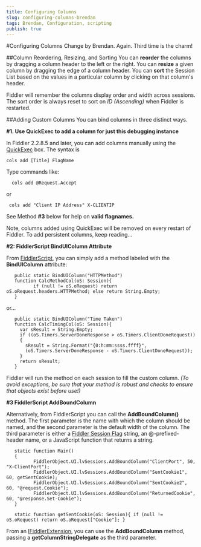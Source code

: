 ```yaml
---
title: Configuring Columns
slug: configuring-columns-brendan
tags: Brendan, Configuration, scripting
publish: true
---
```


<!-- http://fiddler2.com/Fiddler/help/configurecolumns.asp -->

#Configuring Columns Change by Brendan. Again. Third time is the charm!

##Column Reordering, Resizing, and Sorting
You can **reorder** the columns by dragging a column header to the left or the right. You can **resize** a given column by dragging the edge of a column header. You can **sort** the Session List based on the values in a particular column by clicking on that column's header.

Fiddler will remember the columns display order and width across sessions. The sort order is always reset to sort on *ID (Ascending)* when Fiddler is restarted.

##Adding Custom Columns
You can bind columns in three distinct ways.

**#1. Use QuickExec to add a column for just this debugging instance**

In Fiddler 2.2.8.5 and later, you can add columns manually using the [QuickExec](http://fiddler2.com/Fiddler/help/quickexec.asp) box. The syntax is

    cols add [Title] FlagName 

Type commands like:

      cols add @Request.Accept
or

     cols add "Client IP Address" X-CLIENTIP

See Method **#3** below for help on **valid flagnames.**

Note, columns added using QuickExec will be removed on every restart of Fiddler. To add persistent columns, keep reading...

**#2: FiddlerScript BindUIColumn Attribute**

From [FiddlerScript](http://fiddler2.com/Fiddler/Dev/ScriptSamples.asp), you can simply add a method labeled with the **BindUIColumn** attribute:

       public static BindUIColumn("HTTPMethod")
       function CalcMethodCol(oS: Session){
              if (null != oS.oRequest) return oS.oRequest.headers.HTTPMethod; else return String.Empty; 
       }

or...

       public static BindUIColumn("Time Taken")
       function CalcTimingCol(oS: Session){
         var sResult = String.Empty;
         if ((oS.Timers.ServerDoneResponse > oS.Timers.ClientDoneRequest))
         {
           sResult = String.Format("{0:h:mm:ssss.ffff}", 
           (oS.Timers.ServerDoneResponse - oS.Timers.ClientDoneRequest));
         }
         return sResult;
       }

Fiddler will run the method on each session to fill the custom column. *(To avoid exceptions, be sure that your method is robust and checks to ensure that objects exist before use!)*

**#3 FiddlerScript AddBoundColumn**

Alternatively, from FiddlerScript you can call the **AddBoundColumn()** method.  The first parameter is the name with which the column should be named, and the second parameter is the default width of the column.  The third parameter is either a [Fiddler Session Flag](http://fiddler2.com/Fiddler/Dev/SessionFlags.asp) string, an @-prefixed-header name, or a JavaScript function that returns a string. 

       static function Main()
       {
              FiddlerObject.UI.lvSessions.AddBoundColumn("ClientPort", 50, "X-ClientPort");
              FiddlerObject.UI.lvSessions.AddBoundColumn("SentCookie1", 60, getSentCookie);
              FiddlerObject.UI.lvSessions.AddBoundColumn("SentCookie2", 60, "@request.Cookie");
              FiddlerObject.UI.lvSessions.AddBoundColumn("ReturnedCookie", 60, "@response.Set-Cookie");
       }

       static function getSentCookie(oS: Session){ if (null != oS.oRequest) return oS.oRequest["Cookie"]; }
   

From an [IFiddlerExtension](http://fiddler2.com/Fiddler/Dev/IFiddlerExtension.asp), you can use the **AddBoundColumn** method, passing a **getColumnStringDelegate** as the third parameter.